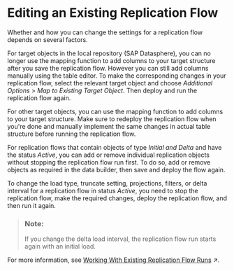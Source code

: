 <!-- loioa24c71f3ba7548909534d4cb52cefbfc -->

# Editing an Existing Replication Flow

Whether and how you can change the settings for a replication flow depends on several factors.

For target objects in the local repository \(SAP Datasphere\), you can no longer use the mapping function to add columns to your target structure after you save the replication flow. However you can still add columns manually using the table editor. To make the corresponding changes in your replication flow, select the relevant target object and choose *Additional Options* \> *Map to Existing Target Object*. Then deploy and run the replication flow again.

For other target objects, you can use the mapping function to add columns to your target structure. Make sure to redeploy the replication flow when you're done and manually implement the same changes in actual table structure before running the replication flow.

For replication flows that contain objects of type *Initial and Delta* and have the status *Active*, you can add or remove individual replication objects without stopping the replication flow run first. To do so, add or remove objects as required in the data builder, then save and deploy the flow again.

To change the load type, truncate setting, projections, filters, or delta interval for a replication flow in status *Active*, you need to stop the replication flow, make the required changes, deploy the replication flow, and then run it again.

> ### Note:  
> If you change the delta load interval, the replication flow run starts again with an initial load.

For more information, see [Working With Existing Replication Flow Runs](https://help.sap.com/viewer/9f36ca35bc6145e4acdef6b4d852d560/DEV_CURRENT/en-US/da62e1ee746448e8bc043e1be4377cbe.html "You can pause a replication flow run and resume it at a later point in time, or you can stop it completely.") :arrow_upper_right:.

